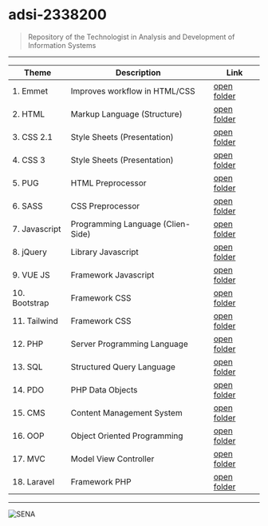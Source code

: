 # adsi-2338200
> Repository of the Technologist in Analysis and Development of Information Systems
---

| Theme | Description | Link
| --- | --- | --- |
|  1. Emmet      | Improves workflow in HTML/CSS     | [open folder](01-emmet/)      |
|  2. HTML       | Markup Language (Structure)       | [open folder](02-html/)       |
|  3. CSS 2.1    | Style Sheets (Presentation)       | [open folder](03-css/)        |
|  4. CSS 3      | Style Sheets (Presentation)       | [open folder](04-css3/)       |
|  5. PUG        | HTML Preprocessor                 | [open folder](05-pug/)        |
|  6. SASS       | CSS Preprocessor                  | [open folder](06-sass/)       |
|  7. Javascript | Programming Language (Clien-Side) | [open folder](07-javascript/) |
|  8. jQuery     | Library Javascript                | [open folder](08-jQuery/)     |
|  9. VUE JS     | Framework Javascript              | [open folder](09-vuejs/)      |
| 10. Bootstrap  | Framework CSS                     | [open folder](10-bootstrap/)  |
| 11. Tailwind   | Framework CSS                     | [open folder](11-tailwind/)   |
| 12. PHP        | Server Programming Language       | [open folder](12-php/)        |
| 13. SQL        | Structured Query Language         | [open folder](13-sql/)        |
| 14. PDO        | PHP Data Objects                  | [open folder](14-pdo/)        |
| 15. CMS        | Content Management System         | [open folder](15-cms/)        |
| 16. OOP        | Object Oriented Programming       | [open folder](16-oop/)        |
| 17. MVC        | Model View Controller             | [open folder](17-mvc/)        |
| 18. Laravel    | Framework PHP                     | [open folder](18-laravel/)    |

---

![SENA](https://upload.wikimedia.org/wikipedia/commons/thumb/8/83/Sena_Colombia_logo.svg/1200px-Sena_Colombia_logo.svg.png)